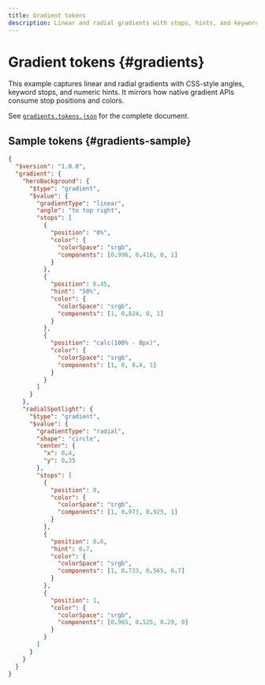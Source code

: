 ```yaml
---
title: Gradient tokens
description: Linear and radial gradients with stops, hints, and keyword angles.
---
```


# Gradient tokens {#gradients}

This example captures linear and radial gradients with CSS-style angles, keyword stops, and numeric hints. It mirrors how native gradient APIs consume stop positions and colors.

See [`gradients.tokens.json`](https://github.com/bylapidist/dtif/blob/main/examples/gradients.tokens.json) for the complete document.

## Sample tokens {#gradients-sample}

```json dtif
{
  "$version": "1.0.0",
  "gradient": {
    "heroBackground": {
      "$type": "gradient",
      "$value": {
        "gradientType": "linear",
        "angle": "to top right",
        "stops": [
          {
            "position": "0%",
            "color": {
              "colorSpace": "srgb",
              "components": [0.996, 0.416, 0, 1]
            }
          },
          {
            "position": 0.45,
            "hint": "50%",
            "color": {
              "colorSpace": "srgb",
              "components": [1, 0.824, 0, 1]
            }
          },
          {
            "position": "calc(100% - 8px)",
            "color": {
              "colorSpace": "srgb",
              "components": [1, 0, 0.4, 1]
            }
          }
        ]
      }
    },
    "radialSpotlight": {
      "$type": "gradient",
      "$value": {
        "gradientType": "radial",
        "shape": "circle",
        "center": {
          "x": 0.4,
          "y": 0.35
        },
        "stops": [
          {
            "position": 0,
            "color": {
              "colorSpace": "srgb",
              "components": [1, 0.973, 0.925, 1]
            }
          },
          {
            "position": 0.6,
            "hint": 0.7,
            "color": {
              "colorSpace": "srgb",
              "components": [1, 0.733, 0.565, 0.7]
            }
          },
          {
            "position": 1,
            "color": {
              "colorSpace": "srgb",
              "components": [0.965, 0.525, 0.29, 0]
            }
          }
        ]
      }
    }
  }
}
```
